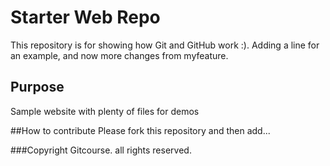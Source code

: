  # Starter Web Repo

This repository is for showing how Git and GitHub work :). Adding a line for an example, and now more changes from myfeature.

## Purpose

Sample website with plenty of files for demos

##How to contribute
Please fork this repository and then add...

###Copyright
Gitcourse. all rights reserved.
